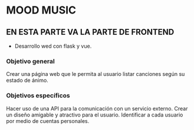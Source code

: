# MOOD MUSIC
## EN ESTA PARTE VA LA PARTE DE FRONTEND
 - Desarrollo wed con flask y vue.
### Objetivo general
Crear una página web que le permita al usuario listar canciones según su estado de ánimo.
### Objetivos específicos
Hacer uso de una API para la comunicación con un servicio externo.
Crear un diseño amigable y atractivo para el usuario.
Identificar a cada usuario por medio de cuentas personales.
